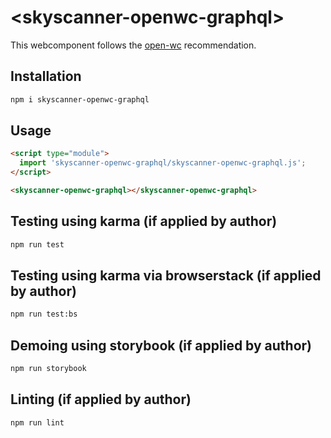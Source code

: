 # \<skyscanner-openwc-graphql>

This webcomponent follows the [open-wc](https://github.com/open-wc/open-wc) recommendation.

## Installation
```bash
npm i skyscanner-openwc-graphql
```

## Usage
```html
<script type="module">
  import 'skyscanner-openwc-graphql/skyscanner-openwc-graphql.js';
</script>

<skyscanner-openwc-graphql></skyscanner-openwc-graphql>
```

## Testing using karma (if applied by author)
```bash
npm run test
```

## Testing using karma via browserstack (if applied by author)
```bash
npm run test:bs
```

## Demoing using storybook (if applied by author)
```bash
npm run storybook
```

## Linting (if applied by author)
```bash
npm run lint
```
